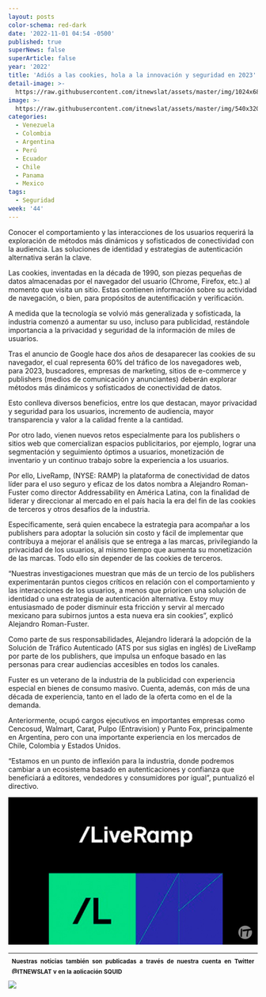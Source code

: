 ```yaml
---
layout: posts
color-schema: red-dark
date: '2022-11-01 04:54 -0500'
published: true
superNews: false
superArticle: false
year: '2022'
title: 'Adiós a las cookies, hola a la innovación y seguridad en 2023'
detail-image: >-
  https://raw.githubusercontent.com/itnewslat/assets/master/img/1024x680/cookies-ends-g.jpg
image: >-
  https://raw.githubusercontent.com/itnewslat/assets/master/img/540x320/cookies-ends-p.jpg
categories:
  - Venezuela
  - Colombia
  - Argentina
  - Perú
  - Ecuador
  - Chile
  - Panama
  - Mexico
tags:
  - Seguridad
week: '44'
---
```

Conocer el comportamiento y las interacciones de los usuarios requerirá la exploración de métodos más dinámicos y sofisticados de conectividad con la audiencia.
Las soluciones de identidad y estrategias de autenticación alternativa serán la clave.
 
Las cookies, inventadas en la década de 1990, son piezas pequeñas de datos almacenadas por el navegador del usuario (Chrome, Firefox, etc.) al momento que visita un sitio. Estas contienen información sobre su actividad de navegación, o bien, para propósitos de autentificación y verificación. 
 
A medida que la tecnología se volvió más generalizada y sofisticada, la industria comenzó a aumentar su uso, incluso para publicidad, restándole importancia a la privacidad y seguridad de la información de miles de usuarios.
 
Tras el anuncio de Google hace dos años de desaparecer las cookies de su navegador, el cual representa 60% del tráfico de los navegadores web, para 2023, buscadores, empresas de marketing, sitios de e-commerce y publishers (medios de comunicación y anunciantes) deberán explorar métodos más dinámicos y sofisticados de conectividad de datos.
 
Esto conlleva diversos beneficios, entre los que destacan, mayor privacidad y seguridad para los usuarios, incremento de audiencia, mayor transparencia y valor a la calidad frente a la cantidad.
 
Por otro lado, vienen nuevos retos especialmente para los publishers o sitios web que comercializan espacios publicitarios, por ejemplo, lograr una segmentación y seguimiento óptimos a usuarios, monetización de inventario y un continuo trabajo sobre la experiencia a los usuarios.
 
Por ello,  LiveRamp, (NYSE: RAMP) la plataforma de conectividad de datos líder para el uso seguro y eficaz de los datos nombra a Alejandro Roman-Fuster como director Addressability en América Latina, con la finalidad de liderar y direccionar al mercado en el país hacia la era del fin de las cookies de terceros y otros desafíos de la industria.
 
Específicamente, será quien encabece la estrategia para acompañar a los publishers para adoptar la solución sin costo y fácil de implementar que contribuya a mejorar el análisis que se entrega a las marcas, privilegiando la privacidad de los usuarios, al mismo tiempo que aumenta su monetización de las marcas. Todo ello sin depender de las cookies de terceros.  
 
“Nuestras investigaciones muestran que más de un tercio de los publishers experimentarán puntos ciegos críticos en relación con el comportamiento y las interacciones de los usuarios, a menos que prioricen una solución de identidad o una estrategia de autenticación alternativa. Estoy muy entusiasmado de poder disminuir esta fricción y servir al mercado mexicano para subirnos juntos a esta nueva era sin cookies”, explicó Alejandro Roman-Fuster.
 
Como parte de sus responsabilidades, Alejandro liderará la adopción de la Solución de Tráfico Autenticado (ATS por sus siglas en inglés) de LiveRamp por parte de los publishers, que impulsa un enfoque basado en las personas para crear audiencias accesibles en todos los canales.
 
Fuster es un veterano de la industria de la publicidad con experiencia especial en bienes de consumo masivo. Cuenta, además, con más de una década de experiencia, tanto en el lado de la oferta como en el de la demanda. 
 
Anteriormente, ocupó cargos ejecutivos en importantes empresas como Cencosud, Walmart, Carat, Pulpo (Entravision) y Punto Fox, principalmente en Argentina, pero con una importante experiencia en los mercados de Chile, Colombia y Estados Unidos.
 
“Estamos en un punto de inflexión para la industria, donde podremos cambiar a un ecosistema basado en autenticaciones y confianza que beneficiará a editores, vendedores y consumidores por igual”, puntualizó el directivo.

![](https://raw.githubusercontent.com/itnewslat/assets/master/img/540x320/cookies-ends-p.jpg)

<table style="height: 42px;" width="569">
<tbody>
<tr>
<td style="text-align: justify;"><sub><strong>Nuestras noticias también son publicadas a través de nuestra cuenta en Twitter <a href="https://twitter.com/itnewslat?lang=es">@ITNEWSLAT</a> y en la aplicación <a href="https://squidapp.co/en/">SQUID</a></strong></sub></td>
</tr>
</tbody>
</table>

<img src="https://tracker.metricool.com/c3po.jpg?hash=56f88a41e39ab42c063cc51676587a04"/>